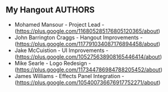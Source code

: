 My Hangout AUTHORS
-------------------

- Mohamed Mansour - Project Lead - (https://plus.google.com/116805285176805120365/about)
- John Barrington Craggs - Hangout Improvements - (https://plus.google.com/117791034087176894458/about)
- Jake McCuistion - UI Improvements - (https://plus.google.com/105275638908165446414/about)
- Mike Searle - Logo Redesign - (https://plus.google.com/117344786984788205452/about)
- James Williams - Effects Panel Integration - (https://plus.google.com/105400736676917752271/about)